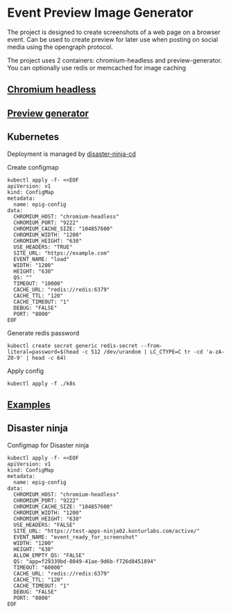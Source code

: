 # Event Preview Image Generator

The project is designed to create screenshots of a web page on a browser event. Can be used to create
preview for later use when posting on social media using the opengraph protocol.

The project uses 2 containers: chromium-headless and preview-generator. You can optionally use redis or
memcached for image caching

## [Chromium headless](chromium-headless/README.md)

## [Preview generator](preview-generator/README.md)

## Kubernetes

Deployment is managed by [disaster-ninja-cd](https://github.com/konturio/disaster-ninja-cd/tree/main/helm/epig)

Create configmap

```shell
kubectl apply -f- <<EOF
apiVersion: v1
kind: ConfigMap
metadata:
  name: epig-config
data:
  CHROMIUM_HOST: "chromium-headless"
  CHROMIUM_PORT: "9222"
  CHROMIUM_CACHE_SIZE: "104857600"
  CHROMIUM_WIDTH: "1200"
  CHROMIUM_HEIGHT: "630"
  USE_HEADERS: "TRUE"
  SITE_URL: "https://example.com"
  EVENT_NAME: "load"
  WIDTH: "1200"
  HEIGHT: "630"
  QS: ""
  TIMEOUT: "10000"
  CACHE_URL: "redis://redis:6379"
  CACHE_TTL: "120"
  CACHE_TIMEOUT: "1"
  DEBUG: "FALSE"
  PORT: "8000"
EOF
```

Generate redis password

```shell
kubectl create secret generic redis-secret --from-literal=password=$(head -c 512 /dev/urandom | LC_CTYPE=C tr -cd 'a-zA-Z0-9' | head -c 64)
```

Apply config

```shell
kubectl apply -f ./k8s
```

## [Examples](examples/README.md)

## Disaster ninja

Configmap for Disaster ninja

```shell
kubectl apply -f- <<EOF
apiVersion: v1
kind: ConfigMap
metadata:
  name: epig-config
data:
  CHROMIUM_HOST: "chromium-headless"
  CHROMIUM_PORT: "9222"
  CHROMIUM_CACHE_SIZE: "104857600"
  CHROMIUM_WIDTH: "1200"
  CHROMIUM_HEIGHT: "630"
  USE_HEADERS: "FALSE"
  SITE_URL: "https://test-apps-ninja02.konturlabs.com/active/"
  EVENT_NAME: "event_ready_for_screenshot"
  WIDTH: "1200"
  HEIGHT: "630"
  ALLOW_EMPTY_QS: "FALSE"
  QS: "app=f29339bd-8049-41ae-9d6b-f726d8451894"
  TIMEOUT: "60000"
  CACHE_URL: "redis://redis:6379"
  CACHE_TTL: "120"
  CACHE_TIMEOUT: "1"
  DEBUG: "FALSE"
  PORT: "8000"
EOF
```
